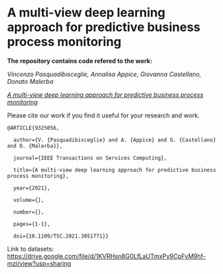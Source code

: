 # A multi-view deep learning approach for predictive business process monitoring

**The repository contains code refered to the work:**

*Vincenzo Pasquadibisceglie, Annalisa Appice, Giovanna Castellano, Donato Malerba*

[*A multi-view deep learning approach for predictive business process monitoring*](https://ieeexplore.ieee.org/abstract/document/9325056)

Please cite our work if you find it useful for your research and work.

```
@ARTICLE{9325056,

  author={V. {Pasquadibisceglie} and A. {Appice} and G. {Castellano} and D. {Malerba}},

  journal={IEEE Transactions on Services Computing}, 

  title={A multi-view deep learning approach for predictive business process monitoring}, 

  year={2021},

  volume={},

  number={},

  pages={1-1},

  doi={10.1109/TSC.2021.3051771}}
```

Link to datasets: https://drive.google.com/file/d/1KVRHsn8G0LfLaUTmxPy9CpFyM9hf-mzi/view?usp=sharing
